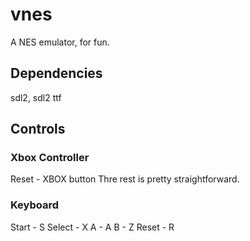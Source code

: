 # vnes
A NES emulator, for fun.

## Dependencies
sdl2, sdl2 ttf

## Controls
### Xbox Controller
Reset - XBOX button
Thre rest is pretty straightforward.

### Keyboard
Start - S
Select - X
A - A
B - Z
Reset - R